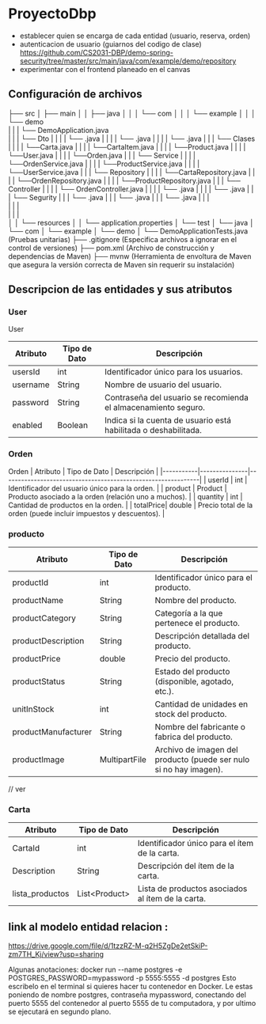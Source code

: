 # ProyectoDbp
- establecer quien se encarga de cada entidad (usuario, reserva, orden)
- autenticacion de usuario (guiarnos del codigo de clase) https://github.com/CS2031-DBP/demo-spring-security/tree/master/src/main/java/com/example/demo/repository
- experimentar con el frontend planeado en el canvas


## Configuración de archivos

├── src
│   ├── main
│   │   ├── java
│   │   │   └── com
│   │   │       └── example
│   │   │           └── demo  
|   |   |               └── DemoApplication.java  
|   |   |               └── Dto
|   |   |               |      └── .java
|   |   |               |      └── .java
|   |   |               |      └── .java
|   |   |               └── Clases
|   |   |               |      └──Carta.java
|   |   |               |      └──CartaItem.java
|   |   |               |      └──Product.java
|   |   |               |      └──User.java
|   |   |               |      └──Orden.java
|   |   |               └── Service
|   |   |               |      └──OrdenService.java
|   |   |               |      └──ProductService.java
|   |   |               |      └──UserService.java
|   |   |               └── Repository
|   |   |               |      └──CartaRepository.java
|   |   |               |      └──OrdenRepository.java
|   |   |               |      └──ProductRepository.java
|   |   |               └── Controller
|   |   |               |      └── OrdenController.java
|   |   |               |      └── .java
|   |   |               |      └── .java
|   |   |               └── Segurity
|   |   |                      └── .java
|   |   |                      └── .java
|   |   |                      └── .java
|   |   |                       
|   |   |               
|   |   |                      
│   │   └── resources
│   │       └── application.properties 
│   └── test
│       └── java
│           └── com
│               └── example
│                   └── demo
│                       └── DemoApplicationTests.java  (Pruebas unitarias)
├── .gitignore  (Especifica archivos a ignorar en el control de versiones)
├── pom.xml  (Archivo de construcción y dependencias de Maven)
├── mvnw  (Herramienta de envoltura de Maven que asegura la versión correcta de Maven sin requerir su instalación)


## Descripcion de las entidades y sus atributos 
### User
User

| Atributo | Tipo de Dato | Descripción                               |
|----------|---------------|-------------------------------------------|
| usersId  | int           | Identificador único para los usuarios.    |
| username | String        | Nombre de usuario del usuario.             |
| password | String        | Contraseña del usuario se recomienda el almacenamiento seguro. |
| enabled  | Boolean       | Indica si la cuenta de usuario está habilitada o deshabilitada. |


### Orden
Orden
| Atributo  | Tipo de Dato | Descripción                                                  |
|-----------|---------------|--------------------------------------------------------------|
| userId    | int           | Identificador del usuario único para la orden.                           |
| product   | Product       | Producto asociado a la orden (relación uno a muchos).        |
| quantity  | int           | Cantidad de productos en la orden.                            |
| totalPrice| double        | Precio total de la orden (puede incluir impuestos y descuentos). |

### producto

| Atributo            | Tipo de Dato         | Descripción                                                      |
|----------------------|----------------------|------------------------------------------------------------------|
| productId            | int                  | Identificador único para el producto.                             |
| productName          | String               | Nombre del producto.                                             |
| productCategory      | String               | Categoría a la que pertenece el producto.                         |
| productDescription   | String               | Descripción detallada del producto.                               |
| productPrice         | double               | Precio del producto.                                             |
| productStatus        | String               | Estado del producto (disponible, agotado, etc.).                  |
| unitInStock          | int                  | Cantidad de unidades en stock del producto.                       |
| productManufacturer  | String               | Nombre del fabricante o fabrica del producto.                     |
| productImage         | MultipartFile        | Archivo de imagen del producto (puede ser nulo si no hay imagen).  |

// ver
### Carta

| Atributo          | Tipo de Dato    | Descripción                                           |
|-------------------|-----------------|-------------------------------------------------------|
| CartaId           | int             | Identificador único para el ítem de la carta.         |
| Description       | String          | Descripción del ítem de la carta.                      |
| lista_productos   | List\<Product\> | Lista de productos asociados al ítem de la carta.      |



## link al modelo entidad relacion :
 
 https://drive.google.com/file/d/1tzzRZ-M-q2H5ZgDe2etSkiP-zm7TH_Kj/view?usp=sharing


Algunas anotaciones:
docker run --name postgres -e POSTGRES_PASSWORD=mypassword -p 5555:5555 -d postgres
Esto escribelo en el terminal si quieres hacer tu contenedor en Docker.
Le estas poniendo de nombre postgres, contraseña mypassword, conectando del puerto 5555 del contenedor al puerto 5555
de tu computadora, y por ultimo se ejecutará en segundo plano.